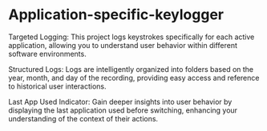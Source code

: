 # Application-specific-keylogger

Targeted Logging: This project logs keystrokes specifically for each active application, allowing you to understand user behavior within different software environments.

Structured Logs: Logs are intelligently organized into folders based on the year, month, and day of the recording, providing easy access and reference to historical user interactions.

Last App Used Indicator: Gain deeper insights into user behavior by displaying the last application used before switching, enhancing your understanding of the context of their actions.
